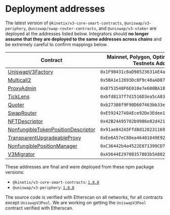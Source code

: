 # Deployment addresses

The latest version of `@kinetix/v3-core-smart-contracts`, `@uniswap/v3-periphery`, `@uniswap/swap-router-contracts`, and `@uniswap/v3-staker` are deployed at the addresses listed below. Integrators should **no longer assume that they are deployed to the same addresses across chains** and be extremely careful to confirm mappings below.

| Contract                                                                                                                                                     | Mainnet, Polygon, Optimism, Arbitrum, Testnets Address | Celo Address                                 |
| ------------------------------------------------------------------------------------------------------------------------------------------------------------ | ------------------------------------------------------ | -------------------------------------------- |
| [UniswapV3Factory](https://github.com/Uniswap/uniswap-v3-core/blob/v1.0.0/contracts/UniswapV3Factory.sol)                                                    | `0x1F98431c8aD98523631AE4a59f267346ea31F984`           | `0xAfE208a311B21f13EF87E33A90049fC17A7acDEc` |
| [Multicall2](https://etherscan.io/address/0x5BA1e12693Dc8F9c48aAD8770482f4739bEeD696#code)                                                                   | `0x5BA1e12693Dc8F9c48aAD8770482f4739bEeD696`           | `0x633987602DE5C4F337e3DbF265303A1080324204` |
| [ProxyAdmin](https://github.com/OpenZeppelin/openzeppelin-contracts/blob/v3.4.1-solc-0.7-2/contracts/proxy/ProxyAdmin.sol)                                   | `0xB753548F6E010e7e680BA186F9Ca1BdAB2E90cf2`           | `0xc1b262Dd7643D4B7cA9e51631bBd900a564BF49A` |
| [TickLens](https://github.com/Uniswap/uniswap-v3-periphery/blob/v1.0.0/contracts/lens/TickLens.sol)                                                          | `0xbfd8137f7d1516D3ea5cA83523914859ec47F573`           | `0x5f115D9113F88e0a0Db1b5033D90D4a9690AcD3D` |
| [Quoter](https://github.com/Uniswap/uniswap-v3-periphery/blob/v1.0.0/contracts/lens/Quoter.sol)                                                              | `0xb27308f9F90D607463bb33eA1BeBb41C27CE5AB6`           | `0x82825d0554fA07f7FC52Ab63c961F330fdEFa8E8` |
| [SwapRouter](https://github.com/Uniswap/uniswap-v3-periphery/blob/v1.0.0/contracts/SwapRouter.sol)                                                           | `0xE592427A0AEce92De3Edee1F18E0157C05861564`           | `0x5615CDAb10dc425a742d643d949a7F474C01abc4` |
| [NFTDescriptor](https://github.com/Uniswap/uniswap-v3-periphery/blob/v1.0.0/contracts/libraries/NFTDescriptor.sol)                                           | `0x42B24A95702b9986e82d421cC3568932790A48Ec`           | `0xa9Fd765d85938D278cb0b108DbE4BF7186831186` |
| [NonfungibleTokenPositionDescriptor](https://github.com/Uniswap/uniswap-v3-periphery/blob/v1.0.0/contracts/NonfungibleTokenPositionDescriptor.sol)           | `0x91ae842A5Ffd8d12023116943e72A606179294f3`           | `0x644023b316bB65175C347DE903B60a756F6dd554` |
| [TransparentUpgradeableProxy](https://github.com/OpenZeppelin/openzeppelin-contracts/blob/v3.4.1-solc-0.7-2/contracts/proxy/TransparentUpgradeableProxy.sol) | `0xEe6A57eC80ea46401049E92587E52f5Ec1c24785`           | `0x505B43c452AA4443e0a6B84bb37771494633Fde9` |
| [NonfungiblePositionManager](https://github.com/Uniswap/uniswap-v3-periphery/blob/v1.0.0/contracts/NonfungiblePositionManager.sol)                           | `0xC36442b4a4522E871399CD717aBDD847Ab11FE88`           | `0x3d79EdAaBC0EaB6F08ED885C05Fc0B014290D95A` |
| [V3Migrator](https://github.com/Uniswap/uniswap-v3-periphery/blob/v1.0.0/contracts/V3Migrator.sol)                                                           | `0xA5644E29708357803b5A882D272c41cC0dF92B34`           | `0x3cFd4d48EDfDCC53D3f173F596f621064614C582` |

These addresses are final and were deployed from these npm package versions:

- `@kinetix/v3-core-smart-contracts`: [`1.0.0`](https://github.com/Uniswap/uniswap-v3-core/tree/v1.0.0)
- `@uniswap/v3-periphery`: [`1.0.0`](https://github.com/Uniswap/uniswap-v3-periphery/tree/v1.0.0)

The source code is verified with Etherscan on all networks, for all contracts except `UniswapV3Pool`.
We are working on getting the `UniswapV3Pool` contract verified with Etherscan.

